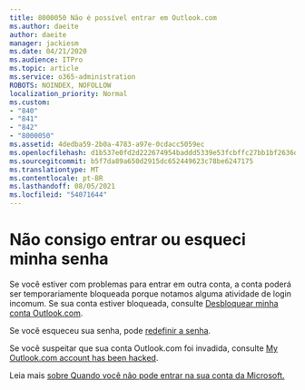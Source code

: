 ```yaml
---
title: 8000050 Não é possível entrar em Outlook.com
ms.author: daeite
author: daeite
manager: jackiesm
ms.date: 04/21/2020
ms.audience: ITPro
ms.topic: article
ms.service: o365-administration
ROBOTS: NOINDEX, NOFOLLOW
localization_priority: Normal
ms.custom:
- "840"
- "841"
- "842"
- "8000050"
ms.assetid: 4dedba59-2b0a-4783-a97e-0cdacc5059ec
ms.openlocfilehash: d1b537e0fd2d222674954baddd5339e53fcbffc27bb1bf2636d93895137f320b
ms.sourcegitcommit: b5f7da89a650d2915dc652449623c78be6247175
ms.translationtype: MT
ms.contentlocale: pt-BR
ms.lasthandoff: 08/05/2021
ms.locfileid: "54071644"
---
```

# <a name="i-cant-sign-in-or-forgot-my-password"></a>Não consigo entrar ou esqueci minha senha

Se você estiver com problemas para entrar em outra conta, a conta poderá ser temporariamente bloqueada porque notamos alguma atividade de login incomum. Se sua conta estiver bloqueada, consulte [Desbloquear minha conta Outlook.com](https://support.office.com/article/f4ad2701-d166-4d8b-8a6a-9af2a1f8a4c4?wt.mc_id=Office_Outlook_com_Alchemy).
  
Se você esqueceu sua senha, pode [redefinir a senha](https://go.microsoft.com/fwlink/p/?linkid=841909).
  
Se você suspeitar que sua conta Outlook.com foi invadida, consulte [My Outlook.com account has been hacked](https://support.office.com/article/35993ac5-ac2f-494e-aacb-5232dda453d8?wt.mc_id=Office_Outlook_com_Alchemy).
  
Leia mais [sobre Quando você não pode entrar na sua conta da Microsoft.](https://go.microsoft.com/fwlink/p/?linkid=842227)
  